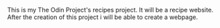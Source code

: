 This is my The Odin Project's recipes project.
It will be a recipe website.
After the creation of this project i will be able to create a webpage.